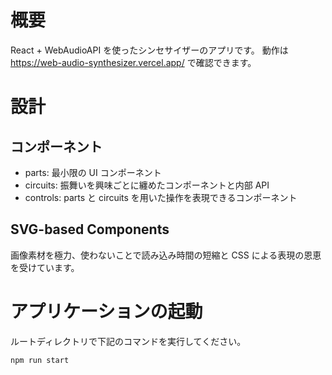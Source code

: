 # 概要

React + WebAudioAPI を使ったシンセサイザーのアプリです。 動作は
https://web-audio-synthesizer.vercel.app/ で確認できます。

# 設計

## コンポーネント

- parts: 最小限の UI コンポーネント
- circuits: 振舞いを興味ごとに纏めたコンポーネントと内部 API
- controls: parts と circuits を用いた操作を表現できるコンポーネント

## SVG-based Components

画像素材を極力、使わないことで読み込み時間の短縮と CSS
による表現の恩恵を受けています。

<!-- ## Written in SCSS

Tailwind ではなく SCSS を使うことでコンポーネントの可読性を高めています。 -->

# アプリケーションの起動

ルートディレクトリで下記のコマンドを実行してください。

```shell
npm run start
```
